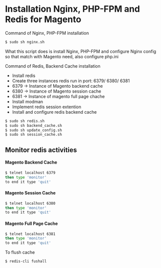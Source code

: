# Installation Nginx, PHP-FPM and Redis for Magento

Command of Nginx, PHP-FPM installation
```sh
$ sudo sh nginx.sh
```
What this script does is install Nginx, PHP-FPM and configure Nginx config so that match with Magento need, also configure php.ini 

Command of Redis, Backend Cache installation
- Install redis
- Create three instances redis run in port: 6379/ 6380/ 6381
- 6379 -> Instance of Magento backend cache
- 6380 -> Instance of Magento session cache
- 6381 -> Instance of magento full page chache
- Install modman 
- Implement redis session extention
- Install and configure redis backend cache 

```sh
$ sudo sh redis.sh
$ sudo sh backend_cache.sh
$ sudo sh update_config.sh
$ sudo sh session_cache.sh
```

## Monitor redis activities
#### Magento Backend Cache
```sh
$ telnet localhost 6379
then type 'monitor'
to end it type 'quit'
```

#### Magento Session Cache
```sh
$ telnet localhost 6380
then type 'monitor'
to end it type 'quit'
```

#### Magento Full Page Cache
```sh
$ telnet localhost 6381
then type 'monitor'
to end it type 'quit'
```

To flush cache
```sh
$ redis-cli fushall
```
